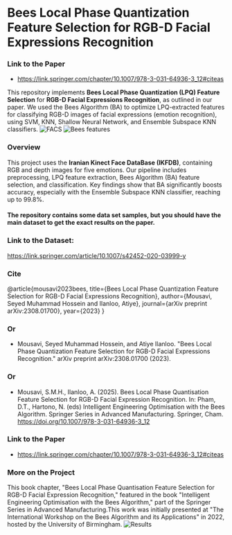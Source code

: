 # Bees Local Phase Quantization Feature Selection for RGB-D Facial Expressions Recognition

### Link to the Paper
- https://link.springer.com/chapter/10.1007/978-3-031-64936-3_12#citeas

This repository implements **Bees Local Phase Quantization (LPQ) Feature Selection** for **RGB-D Facial Expressions Recognition**, as outlined in our paper. We used the Bees Algorithm (BA) to optimize LPQ-extracted features for classifying RGB-D images of facial expressions (emotion recognition), using SVM, KNN, Shallow Neural Network, and Ensemble Subspace KNN classifiers.
![FACS](https://github.com/user-attachments/assets/a0a0a7dd-0180-402e-8062-43f62b87d9d4)
![Bees features](https://github.com/user-attachments/assets/5105dddb-0a82-4c98-b330-8a1074580140)

### Overview

This project uses the **Iranian Kinect Face DataBase (IKFDB)**, containing RGB and depth images for five emotions. Our pipeline includes preprocessing, LPQ feature extraction, Bees Algorithm (BA) feature selection, and classification. Key findings show that BA significantly boosts accuracy, especially with the Ensemble Subspace KNN classifier, reaching up to 99.8%.
#### The repository contains some data set samples, but you should have the main dataset to get the exact results on the paper.
### Link to the Dataset:
https://link.springer.com/article/10.1007/s42452-020-03999-y

### Cite
@article{mousavi2023bees,
  title={Bees Local Phase Quantization Feature Selection for RGB-D Facial Expressions Recognition},
  author={Mousavi, Seyed Muhammad Hossein and Ilanloo, Atiye},
  journal={arXiv preprint arXiv:2308.01700},
  year={2023}
}
### Or
- Mousavi, Seyed Muhammad Hossein, and Atiye Ilanloo. "Bees Local Phase Quantization Feature Selection for RGB-D Facial Expressions Recognition." arXiv preprint arXiv:2308.01700 (2023).
### Or
- Mousavi, S.M.H., Ilanloo, A. (2025). Bees Local Phase Quantisation Feature Selection for RGB-D Facial Expression Recognition. In: Pham, D.T., Hartono, N. (eds) Intelligent Engineering Optimisation with the Bees Algorithm. Springer Series in Advanced Manufacturing. Springer, Cham. https://doi.org/10.1007/978-3-031-64936-3_12

### Link to the Paper
- https://link.springer.com/chapter/10.1007/978-3-031-64936-3_12#citeas

### More on the Project
This book chapter, "Bees Local Phase Quantisation Feature Selection for RGB-D Facial Expression Recognition," featured in the book "Intelligent Engineering Optimisation with the Bees Algorithm," part of the Springer Series in Advanced Manufacturing.This work was initially presented at "The International Workshop on the Bees Algorithm and its Applications" in 2022, hosted by the University of Birmingham.
![Results](https://github.com/user-attachments/assets/ccc5e8a4-a43f-4174-a1d8-b2560f500f32)


